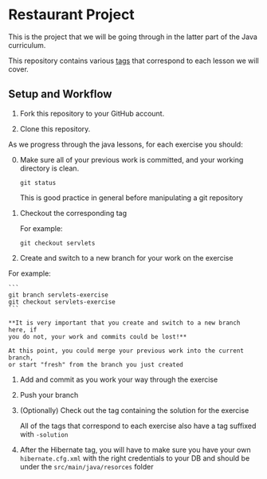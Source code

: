 # Restaurant Project

This is the project that we will be going through in the latter part of the Java
curriculum.

This repository contains various
[tags](https://git-scm.com/book/en/v2/Git-Basics-Tagging) that correspond to
each lesson we will cover.

## Setup and Workflow

1. Fork this repository to your GitHub account.

1. Clone this repository.

As we progress through the java lessons, for each exercise you should:

0. Make sure all of your previous work is committed, and your working directory
   is clean.

    ```
    git status
    ```

    This is good practice in general before manipulating a git repository

1. Checkout the corresponding tag

    For example:

    ```
    git checkout servlets
    ```

1. Create and switch to a new branch for your work on the exercise

For example:

    ```
    git branch servlets-exercise
    git checkout servlets-exercise
    ```

    **It is very important that you create and switch to a new branch here, if
    you do not, your work and commits could be lost!**

    At this point, you could merge your previous work into the current branch,
    or start "fresh" from the branch you just created

1. Add and commit as you work your way through the exercise

1. Push your branch

1. (Optionally) Check out the tag containing the solution for the exercise

    All of the tags that correspond to each exercise also have a tag suffixed
    with `-solution`
4. After the Hibernate tag, you will have to make sure you have your own `hibernate.cfg.xml` with the right credentials to your DB and should be under the `src/main/java/resorces` folder 